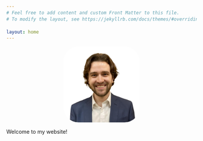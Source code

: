 ```yaml
---
# Feel free to add content and custom Front Matter to this file.
# To modify the layout, see https://jekyllrb.com/docs/themes/#overriding-theme-defaults

layout: home
---
```


<style>
  .profile_photo {
    display: block;
    width: 40%;
    margin: 0 auto 1rem auto;
    border-radius: 20%;
  }
</style>

<img class="profile_photo" src="assets/square_headshot.jpeg" alt="Picture of Braden" title="Picture of Braden"/>
Welcome to my website!

<!-- ![Picture of Braden](assets/square_headshot.jpeg) -->
